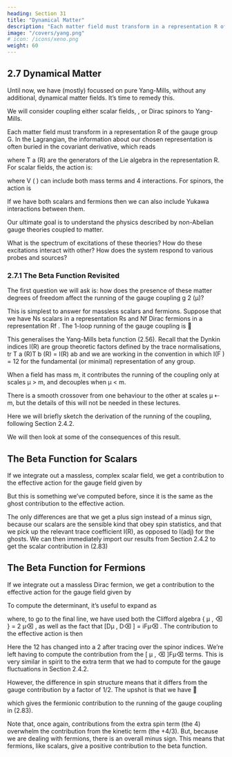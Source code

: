 ```yaml
---
heading: Section 31
title: "Dynamical Matter"
description: "Each matter field must transform in a representation R of the gauge group G"
image: "/covers/yang.png"
# icon: /icons/xeno.png
weight: 60
---
```



## 2.7 Dynamical Matter

Until now, we have (mostly) focussed on pure Yang-Mills, without any additional, dynamical matter fields. It’s time to remedy this. 

We will consider coupling either scalar fields, , or Dirac spinors to Yang-Mills.

Each matter field must transform in a representation R of the gauge group G. In the Lagrangian, the information about our chosen representation is often buried in the covariant derivative, which reads

<!-- Dμ = @ μ
iAaμ T a (R) -->

where T a (R) are the generators of the Lie algebra in the representation R. For scalar fields, the action is:

<!-- Z
Sscalar = d4 x Dμ † Dμ
V( ) -->

where V ( ) can include both mass terms and 4 interactions. For spinors, the action is

<!-- Z
/
Sfermion = d4 x i  ̄D
m ̄ -->

If we have both scalars and fermions then we can also include Yukawa interactions between them.

Our ultimate goal is to understand the physics described by non-Abelian gauge theories coupled to matter. 

What is the spectrum of excitations of these theories? How do these excitations interact with other? How does the system respond to various probes and sources?


### 2.7.1 The Beta Function Revisited

The first question we will ask is: how does the presence of these matter degrees of freedom affect the running of the gauge coupling g 2 (μ)? 

This is simplest to answer for massless scalars and fermions. Suppose that we have Ns scalars in a representation Rs and Nf Dirac fermions in a representation Rf . The 1-loop running of the gauge coupling is

<!-- ✓ 2 ◆
1
1
1
11
1
4
⇤U V
= 2
I(adj)
Ns I(Rs )
Nf I(Rf ) log
(2.83)
2
2
g (μ)
g0 (4⇡)
3
3
3
μ2 -->

This generalises the Yang-Mills beta function (2.56). Recall that the Dynkin indices I(R) are group theoretic factors defined by the trace normalisations, tr T a (R)T b (R) = I(R) ab and we are working in the convention in which I(F ) = 12 for the fundamental (or minimal) representation of any group.

When a field has mass m, it contributes the running of the coupling only at scales μ > m, and decouples when μ < m. 

There is a smooth crossover from one behaviour to the other at scales μ ⇠ m, but the details of this will not be needed in these lectures.

Here we will briefly sketch the derivation of the running of the coupling, following Section 2.4.2. 

We will then look at some of the consequences of this result.

## The Beta Function for Scalars

If we integrate out a massless, complex scalar field, we get a contribution to the effective action for the gauge field given by

<!-- Z
1
Seff [A] = 2 d4 x trFμ⌫ F μ⌫ + Tr log( D2 )
2g -->

But this is something we’ve computed before, since it is the same as the ghost contribution to the effective action. 

The only differences are that we get a plus sign instead of a minus sign, because our scalars are the sensible kind that obey spin statistics, and that we pick up the relevant trace coefficient I(R), as opposed to I(adj) for the ghosts. We can then immediately import our results from Section 2.4.2 to get the scalar contribution in (2.83)

## The Beta Function for Fermions

If we integrate out a massless Dirac fermion, we get a contribution to the effective action for the gauge field given by

<!-- Z
1
/
Seff [A] = 2 d4 x trFμ⌫ F μ⌫ log det(iD)
2g -->

To compute the determinant, it’s useful to expand as

<!-- / = det 1/2 ( μ ⌫ Dμ D⌫ )
det(iD)
⇣
1 μ
1/2 1
= det
{ μ , ⌫ }Dμ D⌫
[ ,
2
2
⇣
⌘
i μ ⌫
1/2
2
= det
D + [ , ]Fμ⌫
4
⌫
]Dμ D⌫
⌘ -->

where, to go to the final line, we have used both the Clifford algebra { μ , ⌫ } = 2 μ⌫ , as well as the fact that [Dμ , D⌫ ] = iFμ⌫ . The contribution to the effective action is then

<!-- ⇣
⌘
1
i
/ =
log det(iD)
Tr log
D2 14 + [ μ , ⌫ ]Fμ⌫
2
4
2
μ
= 2Tr log( D ) + [ , ⌫ ]Fμ⌫ terms -->

Here the 12 has changed into a 2 after tracing over the spinor indices. We’re left having to compute the contribution from the [ μ , ⌫ ]Fμ⌫ terms. This is very similar in spirit to the extra term that we had to compute for the gauge fluctuations in Section
2.4.2. 

However, the difference in spin structure means that it differs from the gauge contribution by a factor of 1/2. The upshot is that we have

<!-- ✓ 2 ◆
Z
⇥
⇤ μ ⌫
1 4
T (R)
d4 k
⇤U V
2 μ⌫
/ =
log det(iD)
4
tr Āμ (k)Ā⌫ ( k) (k k
k
) log
2
4
2 3
(4⇡)
(2⇡)
k2 -->

which gives the fermionic contribution to the running of the gauge coupling in (2.83).

Note that, once again, contributions from the extra spin term (the 4) overwhelm the contribution from the kinetic term (the +4/3). But, because we are dealing with fermions, there is an overall minus sign. This means that fermions, like scalars, give a positive contribution to the beta function.

